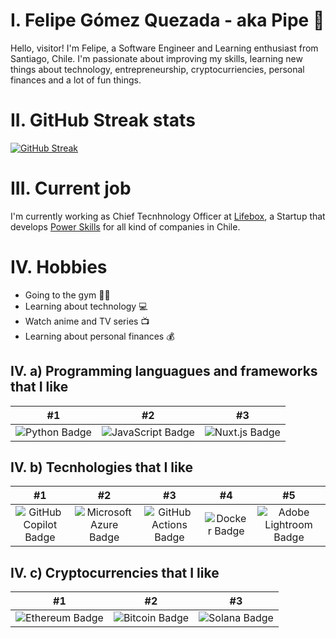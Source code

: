 # I. Felipe Gómez Quezada - aka Pipe 🤖

Hello, visitor! I'm Felipe, a Software Engineer and Learning enthusiast from Santiago, Chile. I'm passionate about improving my skills, learning new things about technology, entrepreneurship, cryptocurriencies, personal finances and a lot of fun things. 

# II. GitHub Streak stats
[![GitHub Streak](https://streak-stats.demolab.com?user=felipe-gomez-quezada&theme=dark&border_radius=2&date_format=j%20M%5B%20Y%5D&exclude_days=Sun%2CSat)](https://git.io/streak-stats)

# III. Current job

I'm currently working as Chief Tecnhnology Officer at [Lifebox](https://lifebox.cl/), a Startup that develops [Power Skills](https://soypowerlatam.com/) for all kind of companies in Chile.

# IV. Hobbies
- Going to the gym 💪🏽
- Learning about technology 💻
- Watch anime and TV series 📺
- Learning about personal finances 💰

## IV. a) Programming languagues and frameworks that I like

| #1 | #2 | #3 |
|:--------:|:------:|:------:| 
| ![Python Badge](https://img.shields.io/badge/Python-3776AB?logo=python&logoColor=fff&style=for-the-badge) | ![JavaScript Badge](https://img.shields.io/badge/JavaScript-F7DF1E?logo=javascript&logoColor=000&style=for-the-badge) | ![Nuxt.js Badge](https://img.shields.io/badge/Nuxt.js-00DC82?logo=nuxtdotjs&logoColor=fff&style=for-the-badge) | 

## IV. b) Tecnhologies that I like

| #1 | #2 | #3 | #4 | #5 |
|:--------:|:------:|:------:|:------:|:------:| 
| ![GitHub Copilot Badge](https://img.shields.io/badge/GitHub%20Copilot-000?logo=githubcopilot&logoColor=fff&style=for-the-badge) | ![Microsoft Azure Badge](https://img.shields.io/badge/Microsoft%20Azure-0078D4?logo=microsoftazure&logoColor=fff&style=for-the-badge) | ![GitHub Actions Badge](https://img.shields.io/badge/GitHub%20Actions-2088FF?logo=githubactions&logoColor=fff&style=for-the-badge) | ![Docker Badge](https://img.shields.io/badge/Docker-2496ED?logo=docker&logoColor=fff&style=for-the-badge) | ![Adobe Lightroom Badge](https://img.shields.io/badge/Adobe%20Lightroom-31A8FF?logo=adobelightroom&logoColor=fff&style=for-the-badge) | 

## IV. c) Cryptocurrencies that I like

| #1 | #2 | #3 |
|:--------:|:------:|:------:| 
| ![Ethereum Badge](https://img.shields.io/badge/Ethereum-3C3C3D?logo=ethereum&logoColor=fff&style=for-the-badge) | ![Bitcoin Badge](https://img.shields.io/badge/Bitcoin-F7931A?logo=bitcoin&logoColor=fff&style=for-the-badge) | ![Solana Badge](https://img.shields.io/badge/Solana-9945FF?logo=solana&logoColor=fff&style=for-the-badge) |
